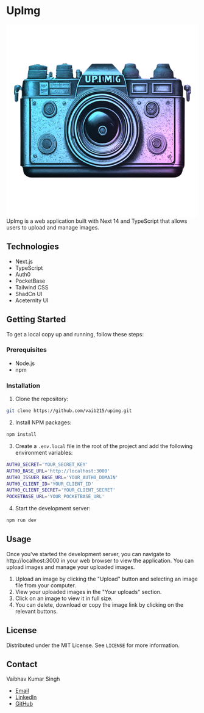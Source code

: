 # UpImg

![logo](./assets/img/logo.png)
UpImg is a web application built with Next 14 and TypeScript that allows users to upload and manage images.

## Technologies

- Next.js
- TypeScript
- Auth0
- PocketBase
- Tailwind CSS
- ShadCn UI
- Aceternity UI

## Getting Started

To get a local copy up and running, follow these steps:

### Prerequisites

- Node.js
- npm

### Installation

1. Clone the repository:
```sh
git clone https://github.com/vaib215/upimg.git
```

2. Install NPM packages:
```sh
npm install
```

3. Create a `.env.local` file in the root of the project and add the following environment variables:
```sh
AUTH0_SECRET='YOUR_SECRET_KEY'
AUTH0_BASE_URL='http://localhost:3000'
AUTH0_ISSUER_BASE_URL='YOUR_AUTH0_DOMAIN'
AUTH0_CLIENT_ID='YOUR_CLIENT_ID'
AUTH0_CLIENT_SECRET='YOUR_CLIENT_SECRET'
POCKETBASE_URL='YOUR_POCKETBASE_URL'
```

4. Start the development server:
```sh
npm run dev
```

## Usage

Once you've started the development server, you can navigate to http://localhost:3000 in your web browser to view the application. You can upload images and manage your uploaded images.

1. Upload an image by clicking the "Upload" button and selecting an image file from your computer.
2. View your uploaded images in the "Your uploads" section.
3. Click on an image to view it in full size.
4. You can delete, download or copy the image link by clicking on the relevant buttons.

## License

Distributed under the MIT License. See `LICENSE` for more information.

## Contact

Vaibhav Kumar Singh

- [Email](mailto:sisodiya.vaib215@gmail.com)
- [LinkedIn](https://www.linkedin.com/in/vaib215/)
- [GitHub](https://github.com/vaib215)